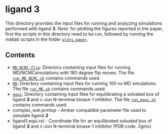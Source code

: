 # ligand 3
This directory provides the input files for running and analyzing simulations performed with ligand **3**. Note: for plotting the figures reported in the paper, first the scripts in this directory need to be run, followed by running the matlab scripts in the folder [`plots_paper`](../plots_paper).

## Contents

- [`MD-NCMC-flip`](MD-NCMC-flip): Directory containing input files for running MD/NCMCsimulations with 180 degree flip moves. The file [`run_MD_NCMC.sh`](MD-NCMC-flip/run_MD_NCMC.sh) contains commands used.
- [`MD`](MD): Directory containing input files for running 100 ns MD simulations. The file [`run_MD.sh`](MD/run_MD.sh) contains commands used.
- [`equi`](equi): Directory containing input files for equilibrating a solvated box of ligand **3** and c-Jun N-terminal kinase-1 inhibitor. The file [`run_equi.sh`](equi/run_equi.sh) contains commands used.
- complex_wat.prmtop - Amber compatible parameter file used to simulate ligand **3**
- ligand1.equi.rst - Coordinate file for an equilibrated solvated box of ligand **3** and c-Jun N-terminal kinase-1 inhibitor (PDB code: 2gmx)
